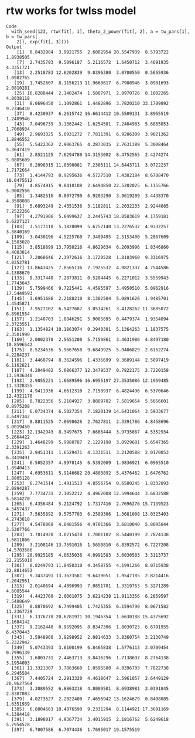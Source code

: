 # rtw works for twlss model

    Code
      with_seed(123, rtw(fit[, 1], theta_2_power(fit[, 2], a = tw_pars[1], b = tw_pars[
        2]), exp(fit[, 3])))
    Output
        [1]  0.8432984  3.9921755  2.6082954 20.5547939  8.5793722  1.8938505
        [7]  2.7435793  9.5096187  5.2116572  1.6450712  3.4691935  4.3351721
       [13]  2.2518783 12.6202839  9.0396380  3.0700550  0.5655936  1.0982765
       [19]  1.7452607  8.1156213 11.9668617  6.7980946  3.0981693  2.0810281
       [25] 16.8288444  2.1402474  1.5887971  2.9970726  8.1002265  4.8038118
       [31]  8.0696450  1.1092861  1.4482896  3.7820210 33.1709892  9.2346410
       [37]  8.4230937  6.2615742 16.6614412 10.5509131  3.8965519  1.2409946
       [43]  7.0496739  3.1362442  1.6254501  7.2404983  5.6855053  1.7068934
       [49]  2.9693325  5.0931272  7.7811391  6.9206309  3.9021362  1.8846552
       [55]  5.5422362  2.9063765  4.2873035  2.7631389  5.3008464  5.3647419
       [61]  2.8521125  7.6294780 14.3153002  8.4752565  2.4274274  5.0805609
       [67]  0.2098315 11.0390081  7.2305111 14.6443711  3.0722237  1.7172664
       [73]  1.4144793  0.9295636  4.5727510  7.4382184  8.6708470 10.0475512
       [79]  4.8574915  9.8410108  2.6494850 22.5202025  6.1155766  5.9002556
       [85]  1.3482516  0.8072790  6.9203290  3.9619209  3.4438370  4.3508088
       [91]  5.6893249  2.4351536  3.1182811  2.2032233  2.9244085  7.2522266
       [97]  4.2791906  5.6499637  3.2445743 18.0583619  4.1759181  5.6227127
      [103]  3.5177110  5.1828099  5.6757140 13.2276537  4.9332257  3.3840169
      [109]  3.0430196  4.5225760  7.3409495  2.5153400  5.2867609  4.1503020
      [115]  3.8518699 13.7950216  4.8629634  6.2093996  1.8346860  4.4083814
      [121]  7.2068646  2.3972616  3.1720528  1.8103960  9.3316975  4.0352781
      [127] 13.8643425  7.8565136  2.1925532  4.9821337  4.7544586  4.1388670
      [133]  9.3317440  7.2873811  0.5204445  6.2271012  3.5559943  1.7743643
      [139]  5.7599466  9.7225441  4.4595597  3.4950510  5.0962916 17.5449593
      [145]  3.6951686  2.2188210  8.1302504  5.0891626  1.9485701  1.4545871
      [151]  7.9527102  6.5427687  3.0514261  3.4128262 11.3685072  6.8961554
      [157]  1.2140703  1.8846291  5.9085895  0.4479374  1.9354894  2.3723551
      [163]  1.1354824 10.1863074  0.2940391  5.1364263  1.1837575  2.3501990
      [169]  2.0002370  2.5651200  5.7159861  3.4631986  4.8497180 10.8596542
      [175]  8.5234536  5.9667658  9.6849925  5.9406829  2.6152274  4.2284237
      [181]  3.4460794  8.3624596  1.4336699  9.3689144  2.5897419  6.1162821
      [187]  4.2049482  5.0866377 12.3479537  0.7822175  2.7220158 13.5936340
      [193]  2.9055221  1.6689596 16.6955197 27.3535086 12.1959485 11.3328355
      [199]  4.9411936  4.6612310  2.7158937  6.4824496  6.5370646 12.4321170
      [205]  0.7822356  5.2184927  3.8889702  7.5819654  5.5656601  0.8975208
      [211]  6.0734374  6.5027354  7.1820139 14.6431064  3.5933677  3.6497342
      [217]  8.8811525  7.0698626  2.7627811  2.3391786  4.8458696  3.0019450
      [223] 12.1342943  8.3497675  7.6666444  3.9735667  4.5352934  5.2664422
      [229]  1.4648299  5.9980787  2.1229198  3.0929681  5.6547365  2.3391263
      [235]  2.9451311  1.6529471  4.1331511  3.2120588  2.0170053  6.3419491
      [241]  6.5052357  4.9978145  6.5392009  1.9836921  6.0965510  1.8940413
      [247]  4.6953611  5.9146682 20.4803892  5.4376462  1.6476762  1.8805126
      [253]  6.2741514  1.4911513  4.8556754  0.6580245  1.8332893  2.0894287
      [259]  7.7734731  2.1052212  4.4962008 12.5994644  3.6832588  5.5814270
      [265]  6.4356484  5.2124792  1.7317416  2.7696276 15.7139523  4.5457437
      [271]  7.5635892  9.5757703  6.2589306  1.3681008 13.0325403  4.2743818
      [277]  4.5478068  4.8481556  4.9701366  3.6810040  5.8095844  3.5307766
      [283]  1.7014920  3.0215470  1.7001182  8.5440199  2.7874138  1.5811866
      [289]  3.2108146 13.7591016  1.5650810  6.8392572  6.7227208 14.5783566
      [295] 20.9925185  4.0635036  4.0991583  3.6030503  3.3113737 22.2155010
      [301]  0.8249793 11.8450310  4.3458755  4.1991266  8.0715938 22.8814652
      [307]  9.3437491 13.3623581  9.6439051  1.9547185  2.8214416  7.2042951
      [313]  2.0140694  4.4896993  7.0851701  1.3319763  5.3271289  4.6085544
      [319]  4.4423760  2.0061075  3.6214238 11.9113356  6.2859597  7.5488649
      [325]  8.8870692  6.7499405  1.7425355  6.1594790  8.0671582 11.2367729
      [331]  6.1376778 20.6781971 10.1946354  1.6630188 15.4375692  1.1684142
      [337]  9.2162440  0.9592095  8.8347306  1.8030723  6.6701955  6.4370443
      [343]  3.5948960  3.9298952  2.0814633  3.8360754  3.2130749  5.2322942
      [349]  5.0743393  3.6100199  6.8465838  1.5776113  2.0709454  0.7996139
      [355]  1.6003731  2.4463713  3.8416296  1.7138697  8.2764138  3.1954003
      [361] 11.3321307  3.7863660  1.0595580  4.0396703  7.7822738  6.2945584
      [367]  7.4405724  2.2913320  4.4618647  2.5961057  2.6449129 20.9627564
      [373]  3.3089552  6.8863218  4.8009501  8.6938981  3.0391845  2.8387083
      [379]  4.0273527  2.2022400  7.4656942 13.1624679  0.8408085  1.6351939
      [385]  6.8004663 10.4076590  9.2331294  8.1144921 17.3691169  4.1384418
      [391]  3.1898017  4.9367734  3.4015915  2.1816762  5.6249618  5.7954578
      [397]  6.7007586  6.7074436  1.7695017 19.1575519

